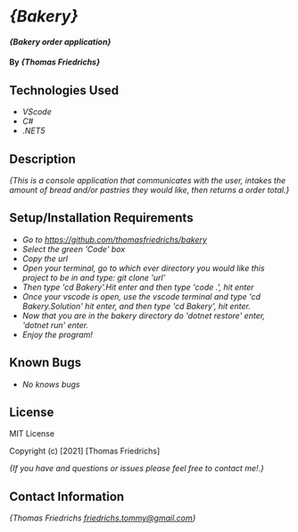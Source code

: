 # _{Bakery}_

#### _{Bakery order application}_

#### By _**{Thomas Friedrichs}**_

## Technologies Used

* _VScode_
* _C#_
* _.NET5_

## Description

_{This is a console application that communicates with the user, intakes the amount of bread and/or pastries they would like, then returns a order total.}_

## Setup/Installation Requirements

* _Go to https://github.com/thomasfriedrichs/bakery_
* _Select the green 'Code' box_
* _Copy the url_
* _Open your terminal, go to which ever directory you would like this project to be in and type: git clone 'url'_
* _Then type 'cd Bakery'.Hit enter and then type 'code .', hit enter_
* _Once your vscode is open, use the vscode terminal and type 'cd Bakery.Solution' hit enter, and then type 'cd Bakery', hit enter._
* _Now that you are in the bakery directory do 'dotnet restore' enter, 'dotnet run' enter._
* _Enjoy the program!_

## Known Bugs

* _No knows bugs_

## License

MIT License

Copyright (c) [2021] [Thomas Friedrichs]

_{If you have and questions or issues please feel free to contact me!.}_

## Contact Information

_{Thomas Friedrichs friedrichs.tommy@gmail.com}_
